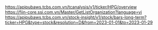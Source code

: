 https://apipubaws.tcbs.com.vn/tcanalysis/v1/ticker/HPG/overview
https://fiin-core.ssi.com.vn/Master/GetListOrganization?language=vi
https://apipubaws.tcbs.com.vn/stock-insight/v1/stock/bars-long-term?ticker=HPG&type=stock&resolution=D&from=2023-01-01&to=2023-01-29